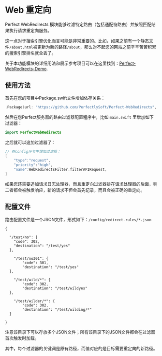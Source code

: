 # Web 重定向

Perfect WebRedirects 模块能够过滤特定路由（包括通配符路由）并按照匹配结果执行请求重定向服务。

这一点对于搜索引擎优化而言可能是非常重要的。比如，如果之前有一个静态文件`/about.html`被更新为新的路径`/about`，那么对不起您的网站之前辛辛苦苦积累的搜索引擎排名就全丢了。

关于本功能模块的详细用法和展示参考项目可以在这里找到：[Perfect-WebRedirects-Demo](https://github.com/PerfectExamples/Perfect-WebRedirects-Demo).

## 使用方法

首先在您的项目中Package.swift文件增加依存关系：

``` swift
.Package(url: "https://github.com/PerfectlySoft/Perfect-WebRedirects", majorVersion: 3),
```

然后在您Perfect服务器的路由过滤器配置程序中，比如 `main.swift` 里增加如下过滤器：

``` swift
import PerfectWebRedirects
```

之后就可以追加过滤器了：

``` swift
// 在config环节中增加过滤器：
[
	"type":"request",
	"priority":"high",
	"name":WebRedirectsFilter.filterAPIRequest,
]
```

如果您还需要追加请求日志处理器，而且重定向过滤器排在请求处理器的后面，则二者都会被触发响应，新的请求不但会首先记录，而且会被正确的重定向。

## 配置文件

路由配置文件是一个JSON文件，形式如下：`/config/redirect-rules/*.json` 

```
{

  "/test/no": {
	"code": 302,
	"destination": "/test/yes"
  },

	"/test/no301": {
		"code": 301,
		"destination": "/test/yes"
  },
  
	"/test/wild/*": {
		"code": 302,
		"destination": "/test/wildyes"
  },

	"/test/wilder/*": {
		"code": 302,
		"destination": "/test/wilding/*"
  }

}
```

注意该目录下可以存放多个JSON文件；所有该目录下的JSON文件都会在过滤器首次触发时加载。

其中，每个过滤器的关键词是原有路径，而值对应的是目标需要重定向的新路径。